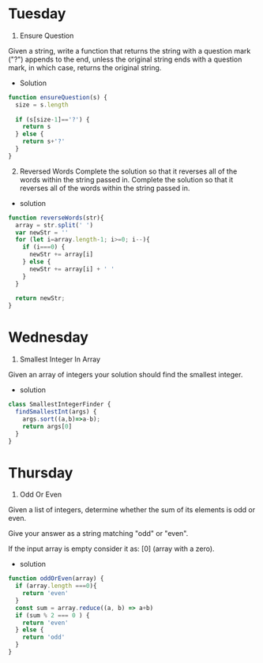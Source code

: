 # Tuesday

1. Ensure Question

Given a string, write a function that returns the string with a question mark ("?") appends to the end, unless the original string ends with a question mark, in which case, returns the original string.

- Solution

```js
function ensureQuestion(s) {
  size = s.length
  
  if (s[size-1]=='?') {
    return s
  } else {
    return s+'?'
  }
}
```

2. Reversed Words
Complete the solution so that it reverses all of the words within the string passed in.
Complete the solution so that it reverses all of the words within the string passed in.

- solution

```js
function reverseWords(str){
  array = str.split(' ')
  var newStr = ''
  for (let i=array.length-1; i>=0; i--){
    if (i===0) {
      newStr += array[i]
    } else {
      newStr += array[i] + ' '
    }    
  }
  
  return newStr;
}
```

# Wednesday

1. Smallest Integer In Array

Given an array of integers your solution should find the smallest integer.

- solution

```js
class SmallestIntegerFinder {
  findSmallestInt(args) {
    args.sort((a,b)=>a-b);
    return args[0]
  }
}
```

# Thursday

1. Odd Or Even 

Given a list of integers, determine whether the sum of its elements is odd or even.

Give your answer as a string matching "odd" or "even".

If the input array is empty consider it as: [0] (array with a zero).

- solution

```js
function oddOrEven(array) {   
  if (array.length ===0){
    return 'even'
  }
  const sum = array.reduce((a, b) => a+b)
  if (sum % 2 === 0 ) {
    return 'even'
  } else {
    return 'odd'
  }
}

```
